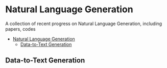 # Natural Language Generation
A collection of recent progress on Natural Language Generation, including papers, codes

- [Natural Language Generation](#natural-language-generation)
   - [Data-to-Text Generation](#data-to-text-generation)

## Data-to-Text Generation

